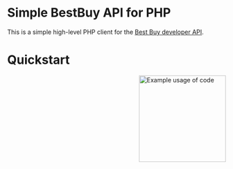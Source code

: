 # Simple BestBuy API for PHP

This is a simple high-level PHP client for the [Best Buy developer API](https://developer.bestbuy.com/).

# Quickstart 

<img src="./img/example_usage.png" align="right"
     alt="Example usage of code" width="200" height="200">